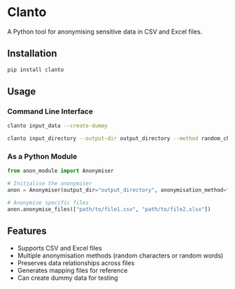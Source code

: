# Clanto

A Python tool for anonymising sensitive data in CSV and Excel files.

## Installation

```bash
pip install clanto
```

## Usage

### Command Line Interface

```bash
clanto input_data --create-dummy

clanto input_directory --output-dir output_directory --method random_chars
```

### As a Python Module

```python
from anon_module import Anonymiser

# Initialise the anonymiser
anon = Anonymiser(output_dir="output_directory", anonymisation_method="random_chars")

# Anonymise specific files
anon.anonymise_files(["path/to/file1.csv", "path/to/file2.xlsx"])
```

## Features

- Supports CSV and Excel files
- Multiple anonymisation methods (random characters or random words)
- Preserves data relationships across files
- Generates mapping files for reference
- Can create dummy data for testing
